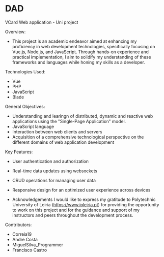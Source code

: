 # DAD
VCard Web application - Uni project

Overview:
- This project is an academic endeavor aimed at enhancing my proficiency in web development technologies, specifically 
focusing on Vue.js, Node.js, and JavaScript. Through hands-on experience and practical implementation, I aim to solidify 
my understanding of these frameworks and languages while honing my skills as a developer.

Technologies Used:
- Vue
- PHP
- JavaScript
- Blade

General Objectives:
- Understanding and learingn of distributed, dynamic and reactive web applications using the "Single-Page Application" model.
- JavaScript language
- Interaction between web clients and servers
- Acquisition of a comprehensive technological perspective on the different domains of web application development

Key Features:
- User authentication and authorization
- Real-time data updates using websockets
- CRUD operations for managing user data
- Responsive design for an optimized user experience across devices

- Acknowledgements
I would like to express my gratitude to Polytechnic University of Leiria (https://www.ipleiria.pt) for providing the opportunity to work on this project
and for the guidance and support of my instructors and peers throughout the development process.

Contributors:
- Correia19
- Andre Costa
- MiguelSilva_Programmer
- Francisco Castro
